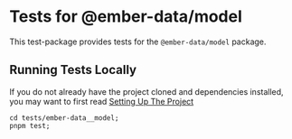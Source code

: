 # Tests for @ember-data/model

This test-package provides tests for the `@ember-data/model` package.

## Running Tests Locally

If you do not already have the project cloned and dependencies installed, you may want to first read [Setting Up The Project](../../contributing/setting-up-the-project.md) 

```cli
cd tests/ember-data__model;
pnpm test;
```
